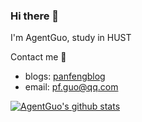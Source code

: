 ### Hi there 👋
I'm AgentGuo, study in HUST

Contact me :iphone:
* blogs: [panfengblog](https://blog.csdn.net/weixin_44338712?spm=1000.2115.3001.5343)
* email: [pf.guo@qq.com](pf.guo@qq.com)

<!--
**AgentGuo/AgentGuo** is a ✨ _special_ ✨ repository because its `README.md` (this file) appears on your GitHub profile.

Here are some ideas to get you started:

- 🔭 I’m currently working on ...
- 🌱 I’m currently learning ...
- 👯 I’m looking to collaborate on ...
- 🤔 I’m looking for help with ...
- 💬 Ask me about ...
- 📫 How to reach me: ...
- 😄 Pronouns: ...
- ⚡ Fun fact: ...
-->
[![AgentGuo's github stats](https://github-readme-stats.vercel.app/api?username=AgentGuo)](https://github.com/anuraghazra/github-readme-stats)
